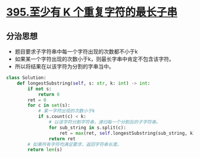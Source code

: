 # [395.至少有 K 个重复字符的最长子串](https://leetcode-cn.com/problems/longest-substring-with-at-least-k-repeating-characters/)

## 分治思想

+ 题目要求子字符串中每一个字符出现的次数都不小于k
+ 如果某一个字符出现的次数小于k，则最长字串中肯定不包含该字符。
+ 所以将结果在以该字符为分割的字串当中。

``` python
class Solution:
    def longestSubstring(self, s: str, k: int) -> int:
        if not s:
            return 0
        ret = 0
        for c in set(s):
            # 某一字符出现的次数小于k
            if s.count(c) < k:
                # 以该字符分割字符串，递归每一个分割后的子字符串。
                for sub_string in s.split(c):
                    ret = max(ret, self.longestSubstring(sub_string, k))
                return ret
        # 如果所有字符均满足要求，返回字符串长度。
        return len(s)
``` 


